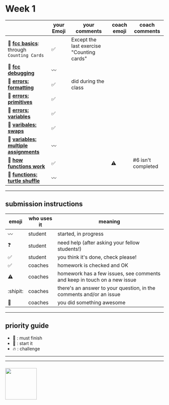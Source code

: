 # Week 1

|  | your Emoji | your comments | coach emoji | coach comments |
| --- | --- | --- | --- | --- |
| :seedling: __[fcc basics](./fcc-basic-js-pt-1.md)__: through ```Counting Cards``` |:white_check_mark:|Except the last exercise "Counting cards" | | |
| :dash: __[fcc debugging](./fcc-debugging.md)__ |:wavy_dash:| | | |
| :seedling: __[errors: formatting](./jl-errors-formatting.md)__ |:white_check_mark:|did during the class| | |
| :seedling: __[errors: primitives](./jl-errors-primitive-types.md)__ |:white_check_mark:| | | |
| :seedling: __[errors: variables](./jl-errors-variables.md)__ |:white_check_mark:| | | |
| :seedling: __[varibales: swaps](./jl-variables-swaps.md)__ |:white_check_mark:| | | |
| :dash: __[variables: multiple assignments](./jl-variables-multiple.md)__ |:wavy_dash:| | | |
| :seedling: __[how functions work](./jl-functions.md)__ |:white_check_mark:| | :warning: | #6 isn't completed |
| :dash: __[functions: turtle shuffle](./jl-turtle-shuffle.md)__ |:wavy_dash:| | | |

---


## submission instructions

| emoji | who uses it | meaning |
| --- | --- | --- |
|  :wavy_dash: | student | started, in progress  | 
| :question: | student | need help (after asking your fellow students!) | 
| :white_check_mark: | student | you think it's done, check please! | 
| :white_check_mark: | coaches | homework is checked and OK |
| :warning: | coaches | homework has a few issues, see comments and keep in touch on a new issue |
| :shipit: | coaches | there's an answer to your question, in the comments and/or an issue  | 
| :star2: | coaches | you did something awesome |

---

## priority guide

* :seedling: : must finish
* :dash: : start it
* :fire: : challenge

___
___
### <a href="https://hackyourfuture.be" target="_blank"><img src="https://pbs.twimg.com/profile_images/984474625009741824/Bs_qKx6-_400x400.jpg" width="100" height="100"></img></a>

